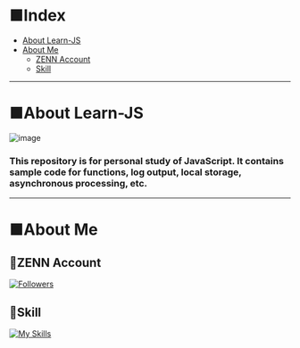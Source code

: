 # ■Index
- [About Learn-JS](#about-learn-js)
- [About Me](#about-me)
  - [ZENN Account](#zenn-account)
  - [Skill](#skill)
---
# ■About Learn-JS
![image](https://github.com/KanedaAkihiro/Learn-JS/assets/101224342/11ca8ece-7fdf-4da5-bd59-b16a825cef32)

### This repository is for personal study of JavaScript. It contains sample code for functions, log output, local storage, asynchronous processing, etc.
---
# ■About Me
## 🔸ZENN Account
[![Followers](https://badgen.org/img/zenn/milk_code/followers?style=for-the-badge&label=ZENN%E3%82%A2%E3%82%AB%E3%82%A6%E3%83%B3%E3%83%88)](https://zenn.dev/milk_code)
## 🔸Skill
[![My Skills](https://skillicons.dev/icons?i=js,html,css,wasm)](https://skillicons.dev)

